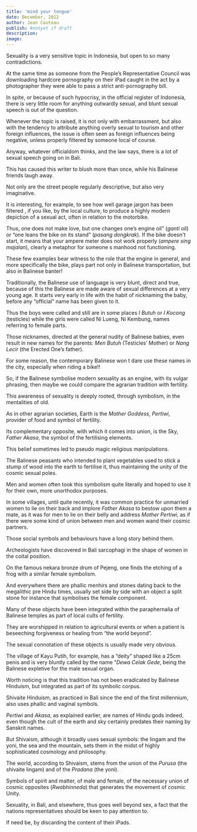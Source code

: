 ```yaml
---
title: 'mind your tongue'
date: December, 2012
author: Jean Couteau
publish: #notyet if draft
description:
image:
---
```

Sexuality is a very sensitive topic in Indonesia, but open to so many contradictions.

At the same time as someone from the People’s Representative Council was downloading hardcore pornography on their iPad caught in the act by a photographer they were able to pass a strict anti-pornography bill.

In spite, or because of such hypocrisy, in the official register of Indonesia, there is very little room for anything outwardly sexual, and blunt sexual speech is out of the question. 

Whenever the topic is raised, it is not only with embarrassment, but also with the tendency to attribute anything overly sexual to tourism and other foreign influences, the issue is often seen as foreign influences being negative, unless properly filtered by someone local of course.

Anyway, whatever officialdom thinks, and the law says, there is a lot of sexual speech going on in Bali.

This has caused this writer to blush more than once, while his Balinese friends laugh away.

Not only are the street people regularly descriptive, but also very imaginative.

It is interesting, for example, to see how well garage jargon has been filtered , if you like, by the local culture, to produce a highly modern depiction of a sexual act, often in relation to the motorbike.

Thus, one does not make love, but one changes one’s engine oil” (_ganti oli_) or “one leans the bike on its stand” (_pasang dongkrak_). If the bike doesn't start, it means that your ampere meter does not work properly (_ampere sing majalan_), clearly a metaphor for someone s manhood not functioning.

These few examples bear witness to the role that the engine in general, and more specifically the bike, plays part not only in Balinese transportation, but also in Balinese banter!

Traditionally, the Balinese use of language is very blunt, direct and true, because of this the Balinese are made aware of sexual differences at a very young age. It starts very early in life with the habit of nicknaming the baby, before any “official” name has been given to it.

Thus the boys were called and still are in some places _I Butuh_ or _I Kocong_ (testicles) while the girls were called Ni Lueng, Ni Kembung, names referring to female parts.

Those nicknames, directed at the general nudity of Balinese babies, even result in new names for the parents: _Men Butuh_ (Testicles’ Mother) or _Nang Lecir_ (the Erected One’s father).

For some reason, the contemporary Balinese won t dare use these names in the city, especially when riding a bike!!

So, if the Balinese symbolise modern sexuality as an engine, with its vulgar phrasing, then maybe we could compare the agrarian tradition with fertility.

This awareness of sexuality is deeply rooted, through symbolism, in the mentalities of old.

As in other agrarian societies, Earth is the _Mother Goddess, Pertiwi_, provider of food and symbol of fertility.

Its complementary opposite, with which it comes into union, is the Sky, _Father Akasa_, the symbol of the fertilising elements.

This belief sometimes led to pseudo magic religious manipulations.

The Balinese peasants who intended to plant vegetables used to stick a stump of wood into the earth to fertilise it, thus maintaining the unity of the cosmic sexual poles.

Men and women often took this symbolism quite literally and hoped to use it for their own, more unorthodox purposes.

In some villages, until quite recently, it was common practice for unmarried women to lie on their back and implore _Father Akasa_ to bestow upon them a mate, as it was for men to lie on their belly and address _Mother Pertiwi_, as if there were some kind of union between men and women wand their cosmic partners.

Those social symbols and behaviours have a long story behind them.

Archeologists have discovered in Bali sarcophagi in the shape of women in the coital position.

On the famous nekara bronze drum of Pejeng, one finds the etching of a frog with a similar female symbolism.

And everywhere there are phallic menhirs and stones dating back to the megalithic pre Hindu times, usually set side by side with an object a split stone for instance that symbolises the female component.

Many of these objects have been integrated within the paraphernalia of Balinese temples as part of local cults of fertility.

They are worshipped in relation to agricultural events or when a patient is beseeching forgiveness or healing from “the world beyond”.

The sexual connotation of these objects is usually made very obvious.

The village of Kayu Putih, for example, has a “deity” shaped like a 25cm penis and is very bluntly called by the name “_Dewa Celak Gede_, being the Balinese expletive for the male sexual organ.

Worth noticing is that this tradition has not been eradicated by Balinese Hinduism, but integrated as part of its symbolic corpus.

Shivaite Hinduism, as practiced in Bali since the end of the first millennium, also uses phallic and vaginal symbols.

_Pertiwi_ and _Akasa_, as explained earlier, are names of Hindu gods indeed, even though the cult of the earth and sky certainly predates their naming by Sanskrit names.

But Shivaism, although it broadly uses sexual symbols: the lingam and the yoni, the sea and the mountain, sets them in the midst of highly sophisticated cosmology and philosophy.

The world, according to Shivaism, stems from the union of the _Purusa_ (the shivaite lingam) and of the _Pradana_ (the yoni).

Symbols of spirit and matter, of male and female, of the necessary union of cosmic opposites (_Rwabhinneda_) that generates the movement of cosmic Unity.

Sexuality, in Bali, and elsewhere, thus goes well beyond sex, a fact that the nations representatives should be keen to pay attention to.

If need be, by discarding the content of their iPads.
